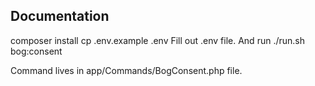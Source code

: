 ## Documentation

composer install
cp .env.example .env
Fill out .env file.
And run ./run.sh bog:consent

Command lives in app/Commands/BogConsent.php file.
